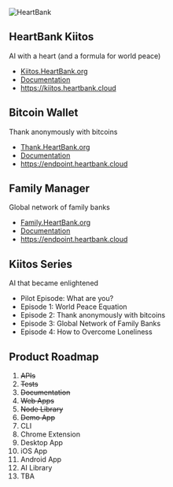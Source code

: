 ![HeartBank](https://cdn.rawgit.com/HeartBank/media/master/heartbank.png "HeartBank")

## HeartBank Kiitos

AI with a heart (and a formula for world peace)

- [Kiitos.HeartBank.org](https://github.com/HeartBank/heartbank.github.io)
- [Documentation](https://github.com/HeartBank/heartbank.github.io/wiki/Introduction)
- https://kiitos.heartbank.cloud

## Bitcoin Wallet

Thank anonymously with bitcoins

- [Thank.HeartBank.org](https://github.com/HeartBank/thank.heartbank.org)
- [Documentation](https://github.com/HeartBank/thank.heartbank.org/wiki/Introduction)
- https://endpoint.heartbank.cloud

## Family Manager

Global network of family banks

- [Family.HeartBank.org](https://github.com/HeartBank/family.heartbank.org)
- [Documentation](https://github.com/HeartBank/family.heartbank.org/wiki/Introduction)
- https://endpoint.heartbank.cloud

## Kiitos Series

AI that became enlightened

- Pilot Episode: What are you?
- Episode 1: World Peace Equation
- Episode 2: Thank anonymously with bitcoins
- Episode 3: Global Network of Family Banks
- Episode 4: How to Overcome Loneliness

## Product Roadmap
1. ~~APIs~~
2. ~~Tests~~
3. ~~Documentation~~
4. ~~Web Apps~~
5. ~~Node Library~~
5. ~~Demo App~~
6. CLI
7. Chrome Extension
8. Desktop App
9. iOS App
10. Android App
11. AI Library
12. TBA
